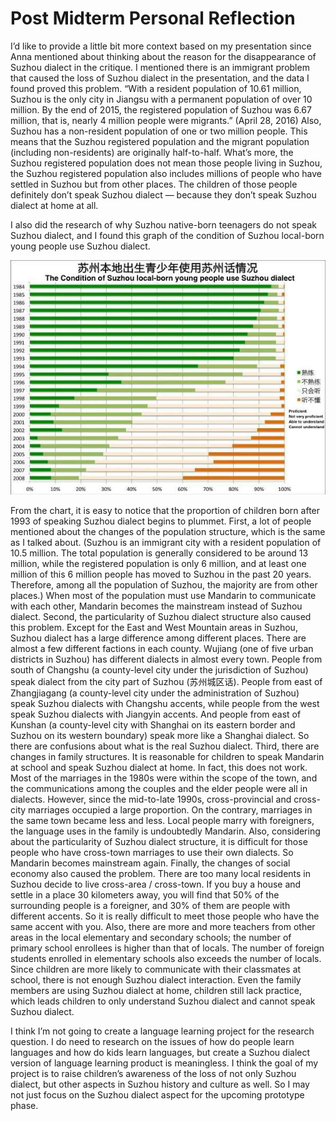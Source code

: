 # Post Midterm Personal Reflection

I’d like to provide a little bit more context based on my presentation since Anna mentioned about thinking about the reason for the disappearance of Suzhou dialect in the critique. I mentioned there is an immigrant problem that caused the loss of Suzhou dialect in the presentation, and the data I found proved this problem. “With a resident population of 10.61 million, Suzhou is the only city in Jiangsu with a permanent population of over 10 million. By the end of 2015, the registered population of Suzhou was 6.67 million, that is, nearly 4 million people were migrants.” (April 28, 2016) Also, Suzhou has a non-resident population of one or two million people. This means that the Suzhou registered population and the migrant population (including non-residents) are originally half-to-half. What’s more, the Suzhou registered population does not mean those people living in Suzhou, the Suzhou registered population also includes millions of people who have settled in Suzhou but from other places. The children of those people definitely don’t speak Suzhou dialect — because they don’t speak Suzhou dialect at home at all.

I also did the research of why Suzhou native-born teenagers do not speak Suzhou dialect, and I found this graph of the condition of Suzhou local-born young people use Suzhou dialect.

<img src="images/TheConditionOfSuzhouLocal-bornYoungPeopleUseSuzhouDialect.jpg" width="1000">

From the chart, it is easy to notice that the proportion of children born after 1993 of speaking Suzhou dialect begins to plummet. First, a lot of people mentioned about the changes of the population structure, which is the same as I talked about. (Suzhou is an immigrant city with a resident population of 10.5 million. The total population is generally considered to be around 13 million, while the registered population is only 6 million, and at least one million of this 6 million people has moved to Suzhou in the past 20 years. Therefore, among all the population of Suzhou, the majority are from other places.) When most of the population must use Mandarin to communicate with each other, Mandarin becomes the mainstream instead of Suzhou dialect. Second, the particularity of Suzhou dialect structure also caused this problem. Except for the East and West Mountain areas in Suzhou, Suzhou dialect has a large difference among different places. There are almost a few different factions in each county. Wujiang (one of five urban districts in Suzhou) has different dialects in almost every town. People from south of Changshu (a county-level city under the jurisdiction of Suzhou) speak dialect from the city part of Suzhou (苏州城区话). People from east of Zhangjiagang (a county-level city under the administration of Suzhou) speak Suzhou dialects with Changshu accents, while people from the west speak Suzhou dialects with Jiangyin accents. And people from east of Kunshan (a county-level city with Shanghai on its eastern border and Suzhou on its western boundary) speak more like a Shanghai dialect. So there are confusions about what is the real Suzhou dialect. Third, there are changes in family structures. It is reasonable for children to speak Mandarin at school and speak Suzhou dialect at home. In fact, this does not work. Most of the marriages in the 1980s were within the scope of the town, and the communications among the couples and the elder people were all in dialects. However, since the mid-to-late 1990s, cross-provincial and cross-city marriages occupied a large proportion. On the contrary, marriages in the same town became less and less. Local people marry with foreigners, the language uses in the family is undoubtedly Mandarin. Also, considering about the particularity of Suzhou dialect structure, it is difficult for those people who have cross-town marriages to use their own dialects. So Mandarin becomes mainstream again. Finally, the changes of social economy also caused the problem. There are too many local residents in Suzhou decide to live cross-area / cross-town. If you buy a house and settle in a place 30 kilometers away, you will find that 50% of the surrounding people is a foreigner, and 30% of them are people with different accents. So it is really difficult to meet those people who have the same accent with you. Also, there are more and more teachers from other areas in the local elementary and secondary schools; the number of primary school enrollees is higher than that of locals. The number of foreign students enrolled in elementary schools also exceeds the number of locals. Since children are more likely to communicate with their classmates at school, there is not enough Suzhou dialect interaction. Even the family members are using Suzhou dialect at home, children still lack practice, which leads children to only understand Suzhou dialect and cannot speak Suzhou dialect.

I think I’m not going to create a language learning project for the research question. I do need to research on the issues of how do people learn languages and how do kids learn languages, but create a Suzhou dialect version of language learning product is meaningless. I think the goal of my project is to raise children’s awareness of the loss of not only Suzhou dialect, but other aspects in Suzhou history and culture as well. So I may not just focus on the Suzhou dialect aspect for the upcoming prototype phase.
